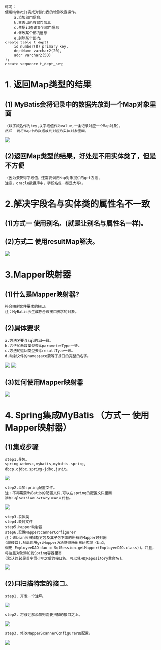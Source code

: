 	练习：
	使用MyBatis完成对部门表的增删改查操作。
		a.添加部门信息。
		b.查询出所有部门信息
		c.依据id查询某个部门信息
		d.修改某个部门信息
		e.删除某个部门。
	create table t_dept(
		id number(8) primary key,
		deptName varchar2(20),
		addr varchar2(50)
	);
	create sequence t_dept_seq;

# 1. 返回Map类型的结果
## (1) MyBatis会将记录中的数据先放到一个Map对象里面
	（以字段名作为key,以字段值作为value,一条记录对应一个Map对象），
	然后	再将Map中的数据放到对应的实体对象里面。
![](mybatis.png)

## (2)返回Map类型的结果，好处是不用实体类了，但是不方便
	（因为要获得字段值，还需要调用Map对象提供的get方法,
	注意，oracle数据库中，字段名统一都是大写）。


# 2.解决字段名与实体类的属性名不一致
## (1)方式一  使用别名。(就是让别名与属性名一样)。
## (2)方式二  使用resultMap解决。
![](r1.png)	

# 3.Mapper映射器  
## (1)什么是Mapper映射器?
	符合映射文件要求的接口。
	注：MyBatis会生成符合该接口要求的对象。
## (2)具体要求
	a.方法名要与sql的id一致。
	b.方法的参数类型要与parameterType一致。
	c.方法的返回类型要与resultType一致。
	d.映射文件的namespace要等于接口的完整的名字。
![](m1.png)
![](m2.png)

## (3)如何使用Mapper映射器
![](m3.png)	

# 4. Spring集成MyBatis （方式一 使用Mapper映射器）
## (1)集成步骤
	step1.导包。
	spring-webmvc,mybatis,mybatis-spring,
	dbcp,ojdbc,spring-jdbc,junit。
![](jars.png)

	step2.添加spring配置文件。
	注：不再需要MyBatis的配置文件,可以在spring的配置文件里面
	添加SqlSessionFactoryBean来代替。
![](s1.png)
	
	step3.实体类
	step4.映射文件
	step5.Mapper映射器
	step6.配置MapperScannerConfigurer
	注：该bean会扫描指定包及其子包下面的所有的Mapper映射器
	(即接口),然后调用getMapper方法获得映射器的实现（比如,
	调用 EmployeeDAO dao = SqlSession.getMapper(EmployeeDAO.class))。并且，将这些对象添加到Spring容器里面
	(默认的id是首字母小写之后的接口名，可以使用@Repository重命名)。
![](s2.png)

## (2)只扫描特定的接口。
	step1. 开发一个注解。
![](aa1.png)

	step2. 将该注解添加到需要扫描的接口之上。

![](aa2.png)

	step3. 修改MapperScannerConfigurer的配置。
![](aa3.png)
						
	
